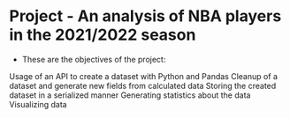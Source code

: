 # Project - An analysis of NBA players in the 2021/2022 season

- These are the objectives of the project:

Usage of an API to create a dataset with Python and Pandas
Cleanup of a dataset and generate new fields from calculated data
Storing the created dataset in a serialized manner
Generating statistics about the data
Visualizing data
